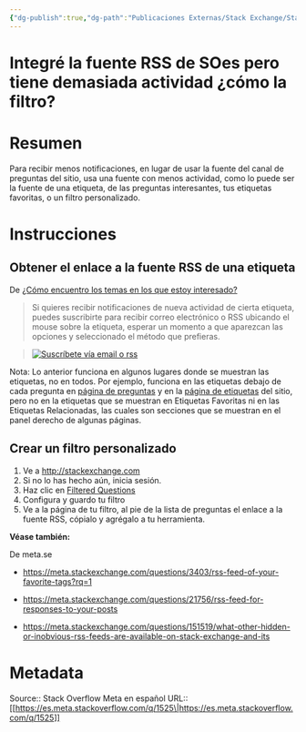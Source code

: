 ```yaml
---
{"dg-publish":true,"dg-path":"Publicaciones Externas/Stack Exchange/Stack Overflow en español/Stack Overflow en español Meta/es.meta.stackoverflow.com-1525.md","permalink":"/publicaciones-externas/stack-exchange/stack-overflow-en-espanol/stack-overflow-en-espanol-meta/es-meta-stackoverflow-com-1525/","title":"Integré la fuente RSS de SOes pero tiene demasiada actividad ¿cómo la filtro?","hide":true,"noteIcon":"default","created":"2024-04-03T12:49:10.763-06:00","updated":"2024-04-05T16:43:59.738-06:00"}
---
```


# Integré la fuente RSS de SOes pero tiene demasiada actividad ¿cómo la filtro?

# Resumen
Para recibir menos notificaciones, en lugar de usar la fuente del canal de preguntas del sitio, usa una fuente con menos actividad, como lo puede ser la fuente de una etiqueta, de las preguntas interesantes, tus etiquetas favoritas, o un filtro personalizado.

# Instrucciones

## Obtener el enlace a la fuente RSS de una etiqueta
De [¿Cómo encuentro los temas en los que estoy interesado?][1]

> Si quieres recibir notificaciones de nueva actividad de cierta etiqueta, puedes suscribirte para recibir correo electrónico o RSS ubicando el mouse sobre la etiqueta, esperar un momento a que aparezcan las opciones y seleccionado el método que prefieras.


>[![Suscríbete vía email o rss][2]][2]

Nota: Lo anterior funciona en algunos lugares donde se muestran las etiquetas, no en todos. Por ejemplo, funciona en las etiquetas debajo de cada pregunta en [página de preguntas][3] y en la [página de etiquetas][4] del sitio, pero no en la etiquetas que se muestran en Etiquetas Favoritas ni en las Etiquetas Relacionadas, las cuales son secciones que se muestran en el panel derecho de algunas páginas.

## Crear un filtro personalizado

1. Ve a http://stackexchange.com
2. Si no lo has hecho aún, inicia sesión.
3. Haz clic en [Filtered Questions][5]
4. Configura y guardo tu filtro
5. Ve a la página de tu filtro, al pie de la lista de preguntas el enlace a la fuente RSS, cópialo y agrégalo a tu herramienta.

**Véase también:**  

De meta.se

- https://meta.stackexchange.com/questions/3403/rss-feed-of-your-favorite-tags?rq=1
- https://meta.stackexchange.com/questions/21756/rss-feed-for-responses-to-your-posts
- https://meta.stackexchange.com/questions/151519/what-other-hidden-or-inobvious-rss-feeds-are-available-on-stack-exchange-and-its


  [1]: https://es.stackoverflow.com/help/interesting-topics
  [2]: https://i.stack.imgur.com/lmUSq.png
  [3]: https://es.stackoverflow.com/questions
  [4]: https://es.stackoverflow.com/tags
  [5]: http://stackexchange.com/filters

# Metadata
Source:: Stack Overflow Meta en español
URL:: [[https://es.meta.stackoverflow.com/q/1525\|https://es.meta.stackoverflow.com/q/1525]]

